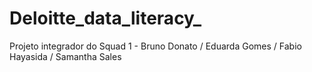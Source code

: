 # Deloitte_data_literacy_
Projeto integrador do Squad 1 - Bruno Donato / Eduarda Gomes / Fabio Hayasida / Samantha Sales
